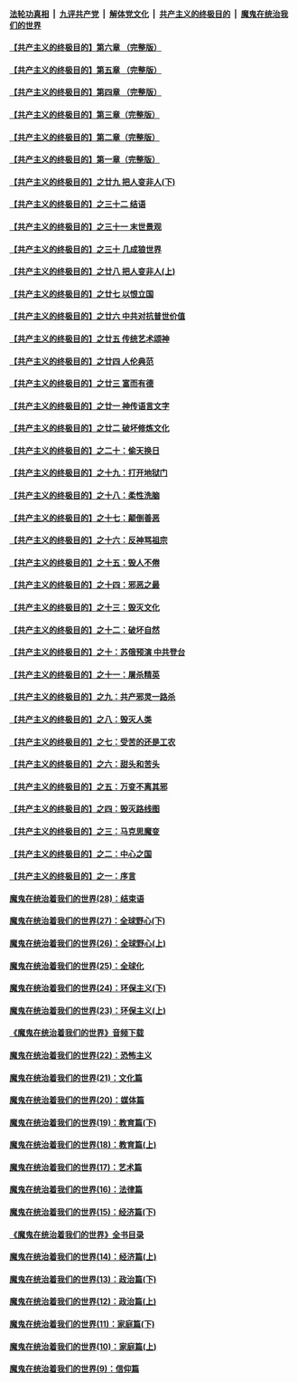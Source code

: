 

####  [法轮功真相](../../../../basic/blob/master/README.md?t=04262331) &nbsp;|&nbsp; [九评共产党](../../../../9ping.md/blob/master/README.md?t=04262331) &nbsp;|&nbsp; [解体党文化](../../../../jtdwh.md/blob/master/README.md?t=04262331)  &nbsp;|&nbsp; [共产主义的终极目的](../../../../gczydzjmd.md/blob/master/README.md?t=04262331) &nbsp;|&nbsp; [魔鬼在统治我们的世界](../../../../mgztzwmdsj.md/blob/master/README.md?t=04262331) 

#### [【共产主义的终极目的】第六章 （完整版）](../pages/nsc422/n11428913.md?t=04262331) 

#### [【共产主义的终极目的】第五章 （完整版）](../pages/nsc422/n11428912.md?t=04262331) 

#### [【共产主义的终极目的】第四章 （完整版）](../pages/nsc422/n11428907.md?t=04262331) 

#### [【共产主义的终极目的】第三章（完整版）](../pages/nsc422/n11428848.md?t=04262331) 

#### [【共产主义的终极目的】第二章（完整版）](../pages/nsc422/n11428831.md?t=04262331) 

#### [【共产主义的终极目的】第一章（完整版）](../pages/nsc422/n11417651.md?t=04262331) 

#### [【共产主义的终极目的】之廿九 把人变非人(下)](../pages/nsc422/n11344140.md?t=04262331) 

#### [【共产主义的终极目的】之三十二 结语](../pages/nsc422/n11360535.md?t=04262331) 

#### [【共产主义的终极目的】之三十一 末世景观](../pages/nsc422/n11351129.md?t=04262331) 

#### [【共产主义的终极目的】之三十 几成狼世界](../pages/nsc422/n11348280.md?t=04262331) 

#### [【共产主义的终极目的】之廿八 把人变非人(上)](../pages/nsc422/n11340492.md?t=04262331) 

#### [【共产主义的终极目的】之廿七 以恨立国](../pages/nsc422/n11336944.md?t=04262331) 

#### [【共产主义的终极目的】之廿六 中共对抗普世价值](../pages/nsc422/n11324785.md?t=04262331) 

#### [【共产主义的终极目的】之廿五 传统艺术颂神](../pages/nsc422/n11296396.md?t=04262331) 

#### [【共产主义的终极目的】之廿四 人伦典范](../pages/nsc422/n11296397.md?t=04262331) 

#### [【共产主义的终极目的】之廿三 富而有德](../pages/nsc422/n11283598.md?t=04262331) 

#### [【共产主义的终极目的】之廿一 神传语言文字](../pages/nsc422/n11263265.md?t=04262331) 

#### [【共产主义的终极目的】之廿二 破坏修炼文化](../pages/nsc422/n11245728.md?t=04262331) 

#### [【共产主义的终极目的】之二十：偷天换日](../pages/nsc422/n11238846.md?t=04262331) 

#### [【共产主义的终极目的】之十九：打开地狱门](../pages/nsc422/n11206376.md?t=04262331) 

#### [【共产主义的终极目的】之十八：柔性洗脑](../pages/nsc422/n11199994.md?t=04262331) 

#### [【共产主义的终极目的】之十七：颠倒善恶](../pages/nsc422/n11179782.md?t=04262331) 

#### [【共产主义的终极目的】之十六：反神骂祖宗](../pages/nsc422/n11166798.md?t=04262331) 

#### [【共产主义的终极目的】之十五：毁人不倦](../pages/nsc422/n11166792.md?t=04262331) 

#### [【共产主义的终极目的】之十四：邪恶之最](../pages/nsc422/n11150249.md?t=04262331) 

#### [【共产主义的终极目的】之十三：毁灭文化](../pages/nsc422/n11135227.md?t=04262331) 

#### [【共产主义的终极目的】之十二：破坏自然](../pages/nsc422/n11135214.md?t=04262331) 

#### [【共产主义的终极目的】之十：苏俄预演 中共登台](../pages/nsc422/n11118424.md?t=04262331) 

#### [【共产主义的终极目的】之十一：屠杀精英](../pages/nsc422/n11118442.md?t=04262331) 

#### [【共产主义的终极目的】之九：共产邪灵一路杀](../pages/nsc422/n11114139.md?t=04262331) 

#### [【共产主义的终极目的】之八：毁灭人类](../pages/nsc422/n11108503.md?t=04262331) 

#### [【共产主义的终极目的】之七：受苦的还是工农](../pages/nsc422/n11101809.md?t=04262331) 

#### [【共产主义的终极目的】之六：甜头和苦头](../pages/nsc422/n11096971.md?t=04262331) 

#### [【共产主义的终极目的】之五：万变不离其邪](../pages/nsc422/n11091285.md?t=04262331) 

#### [【共产主义的终极目的】之四：毁灭路线图](../pages/nsc422/n11086284.md?t=04262331) 

#### [【共产主义的终极目的】之三：马克思魔变](../pages/nsc422/n11061941.md?t=04262331) 

#### [【共产主义的终极目的】之二：中心之国](../pages/nsc422/n11047728.md?t=04262331) 

#### [【共产主义的终极目的】之一：序言](../pages/nsc422/n11086077.md?t=04262331) 

#### [魔鬼在统治着我们的世界(28)：结束语](../pages/nsc422/n10936246.md?t=04262331) 

#### [魔鬼在统治着我们的世界(27)：全球野心(下)](../pages/nsc422/n10928319.md?t=04262331) 

#### [魔鬼在统治着我们的世界(26)：全球野心(上)](../pages/nsc422/n10900318.md?t=04262331) 

#### [魔鬼在统治着我们的世界(25)：全球化](../pages/nsc422/n10788205.md?t=04262331) 

#### [魔鬼在统治着我们的世界(24)：环保主义(下)](../pages/nsc422/n10695307.md?t=04262331) 

#### [魔鬼在统治着我们的世界(23)：环保主义(上)](../pages/nsc422/n10688613.md?t=04262331) 

#### [《魔鬼在统治着我们的世界》音频下载](../pages/nsc422/n10635553.md?t=04262331) 

#### [魔鬼在统治着我们的世界(22)：恐怖主义](../pages/nsc422/n10614727.md?t=04262331) 

#### [魔鬼在统治着我们的世界(21)：文化篇](../pages/nsc422/n10597706.md?t=04262331) 

#### [魔鬼在统治着我们的世界(20)：媒体篇](../pages/nsc422/n10586579.md?t=04262331) 

#### [魔鬼在统治着我们的世界(19)：教育篇(下)](../pages/nsc422/n10564808.md?t=04262331) 

#### [魔鬼在统治着我们的世界(18)：教育篇(上)](../pages/nsc422/n10526970.md?t=04262331) 

#### [魔鬼在统治着我们的世界(17)：艺术篇](../pages/nsc422/n10499093.md?t=04262331) 

#### [魔鬼在统治着我们的世界(16)：法律篇](../pages/nsc422/n10485969.md?t=04262331) 

#### [魔鬼在统治着我们的世界(15)：经济篇(下)](../pages/nsc422/n10469975.md?t=04262331) 

#### [《魔鬼在统治着我们的世界》全书目录](../pages/nsc422/n10464261.md?t=04262331) 

#### [魔鬼在统治着我们的世界(14)：经济篇(上)](../pages/nsc422/n10457370.md?t=04262331) 

#### [魔鬼在统治着我们的世界(13)：政治篇(下)](../pages/nsc422/n10448270.md?t=04262331) 

#### [魔鬼在统治着我们的世界(12)：政治篇(上)](../pages/nsc422/n10444576.md?t=04262331) 

#### [魔鬼在统治着我们的世界(11)：家庭篇(下)](../pages/nsc422/n10440961.md?t=04262331) 

#### [魔鬼在统治着我们的世界(10)：家庭篇(上)](../pages/nsc422/n10435448.md?t=04262331) 

#### [魔鬼在统治着我们的世界(9)：信仰篇](../pages/nsc422/n10432159.md?t=04262331) 

